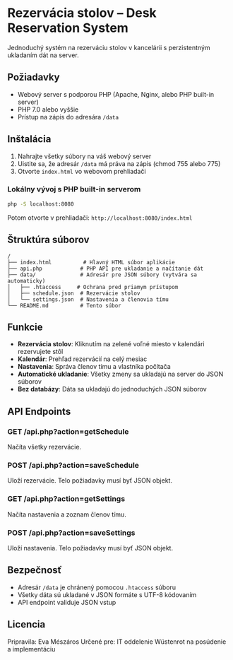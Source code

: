 # Rezervácia stolov – Desk Reservation System

Jednoduchý systém na rezerváciu stolov v kancelárii s perzistentným ukladaním dát na server.

## Požiadavky

- Webový server s podporou PHP (Apache, Nginx, alebo PHP built-in server)
- PHP 7.0 alebo vyššie
- Prístup na zápis do adresára `/data`

## Inštalácia

1. Nahrajte všetky súbory na váš webový server
2. Uistite sa, že adresár `/data` má práva na zápis (chmod 755 alebo 775)
3. Otvorte `index.html` vo webovom prehliadači

### Lokálny vývoj s PHP built-in serverom

```bash
php -S localhost:8080
```

Potom otvorte v prehliadači: `http://localhost:8080/index.html`

## Štruktúra súborov

```
/
├── index.html          # Hlavný HTML súbor aplikácie
├── api.php            # PHP API pre ukladanie a načítanie dát
├── data/              # Adresár pre JSON súbory (vytvára sa automaticky)
│   ├── .htaccess     # Ochrana pred priamym prístupom
│   ├── schedule.json  # Rezervácie stolov
│   └── settings.json  # Nastavenia a členovia tímu
└── README.md          # Tento súbor
```

## Funkcie

- **Rezervácia stolov**: Kliknutím na zelené voľné miesto v kalendári rezervujete stôl
- **Kalendár**: Prehľad rezervácií na celý mesiac
- **Nastavenia**: Správa členov tímu a vlastníka počítača
- **Automatické ukladanie**: Všetky zmeny sa ukladajú na server do JSON súborov
- **Bez databázy**: Dáta sa ukladajú do jednoduchých JSON súborov

## API Endpoints

### GET /api.php?action=getSchedule
Načíta všetky rezervácie.

### POST /api.php?action=saveSchedule
Uloží rezervácie. Telo požiadavky musí byť JSON objekt.

### GET /api.php?action=getSettings
Načíta nastavenia a zoznam členov tímu.

### POST /api.php?action=saveSettings
Uloží nastavenia. Telo požiadavky musí byť JSON objekt.

## Bezpečnosť

- Adresár `/data` je chránený pomocou `.htaccess` súboru
- Všetky dáta sú ukladané v JSON formáte s UTF-8 kódovaním
- API endpoint validuje JSON vstup

## Licencia

Pripravila: Eva Mészáros
Určené pre: IT oddelenie Wüstenrot na posúdenie a implementáciu
